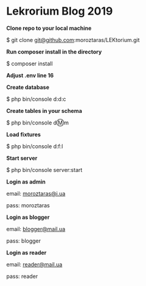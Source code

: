 # Lekrorium Blog 2019

**Clone repo to your local machine**

$ git clone git@github.com:moroztaras/LEKtorium.git


**Run composer install in the directory**

$ composer install


**Adjust .env line 16**


**Create database**

$ php bin/console d:d:c


**Create tables in your schema**

$ php bin/console d:m:m


**Load fixtures**

$ php bin/console d:f:l


**Start server**

$ php bin/console server:start
 
  
**Login as admin**

 email: moroztaras@i.ua
 
 pass: moroztaras
 

**Login as blogger**

 email: blogger@mail.ua
 
 pass: blogger


**Login as reader**

 email: reader@mail.ua
 
 pass: reader
